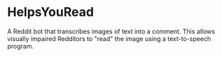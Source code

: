 # HelpsYouRead
A Reddit bot that transcribes images of text into a comment. This allows visually impaired Redditors to "read" the image using a text-to-speech program.
